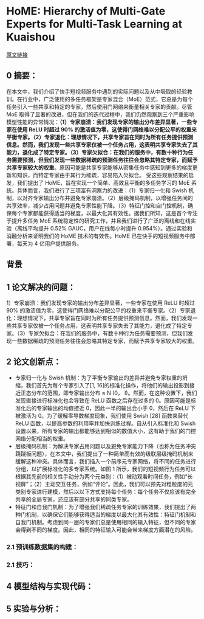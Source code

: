 
# HoME: Hierarchy of Multi-Gate Experts for Multi-Task Learning at Kuaishou
[原文链接]()
## 0 摘要：
在本文中，我们介绍了快手短视频服务中遇到的实际问题以及从中吸取的经验教训。在行业中，广泛使用的多任务框架是专家混合（MoE）范式，它总是为每个任务引入一些共享和特定的专家，然后使用门网络来衡量相关专家的贡献。尽管 MoE 取得了显著的改进，但在我们的迭代过程中，我们仍然观察到三个严重影响模型性能的异常情况：**（1）专家崩溃：我们发现专家的输出分布差异显著，一些专家在使用 ReLU 时超过 90% 的激活值为零，这使得门网络难以分配公平的权重来平衡专家。（2）专家退化：理想情况下，共享专家旨在同时为所有任务提供预测信息。然而，我们发现一些共享专家仅被一个任务占用，这表明共享专家失去了其能力，退化成了特定专家。（3）专家欠拟合：在我们的服务中，有数十种行为任务需要预测，但我们发现一些数据稀疏的预测任务往往会忽略其特定专家，而赋予共享专家较大的权重**。原因可能是共享专家能够从密集任务中感知到更多的梯度更新和知识，而特定专家由于其行为稀疏，容易陷入欠拟合。
		受这些观察结果的启发，我们提出了 HoME，旨在实现一个简单、高效且平衡的多任务学习的 MoE 系统。具体而言，我们进行了三项富有洞察力的改进：（1）专家归一化和 Swish 机制，以对齐专家输出分布并避免专家崩溃。（2）层级掩码机制，以增强任务间的共享效率，减少占用问题并避免专家性能下降。（3）特征门控和自门控机制，确保每个专家都能获得适当的梯度，以最大化其有效性。据我们所知，这是首个专注于提升多任务 MoE 系统稳定性的研究工作，并且我们进行了广泛的离线和在线实验（离线平均提升 0.52% GAUC，用户在线每小时提升 0.954%）。通过实验和消融分析来证明我们的 HoME 技术的有效性。HoME 已在快手的短视频服务中部署，每天为 4 亿用户提供服务。

## 背景


## 1 论文解决的问题：
1）专家崩溃：我们发现专家的输出分布差异显著，一些专家在使用 ReLU 时超过 90% 的激活值为零，这使得门网络难以分配公平的权重来平衡专家。（2）专家退化：理想情况下，共享专家旨在同时为所有任务提供预测信息。然而，我们发现一些共享专家仅被一个任务占用，这表明共享专家失去了其能力，退化成了特定专家。（3）专家欠拟合：在我们的服务中，有数十种行为任务需要预测，但我们发现一些数据稀疏的预测任务往往会忽略其特定专家，而赋予共享专家较大的权重。

## 2 论文创新点：
* 专家归一化与 Swish 机制：为了平衡专家输出的差异并避免专家权重的坍缩，我们首先为每个专家引入了[1, 16]的标准化操作，将他们的输出投影到接近正态分布的范围，即专家输出分布 ≈ N (0， I)。然而，在这种设置下，我们发现直接进行标准化也会导致在 ReLU 函数之后存在过多的 0。原因可能是标准化后的专家输出的均值接近 0，因此一半的输出会小于 0，然后在 ReLU 下被激活为 0。为了缓解零导数梯度现象，我们使用 Swish [28] 函数来替代 ReLU 函数，以提高参数的利用率并加快训练过程。自从引入标准化和 Swish 设置以来，所有专家的输出都能够达到相似的数值大小，这有助于我们的门控网络分配相当的权重。
* 层级掩码机制：为解决专家占用问题以及避免专家能力下降（也称为任务冲突跷跷板问题），在本文中，我们提出了一种简单而有效的级联层级掩码机制来缓解这种冲突。具体而言，我们插入一个前序元专家网络，将不同的任务进行分组，以扩展标准化的多专家系统。如图 1 所示，我们的短视频行为任务可以根据其先前的相关性手动分为两个元类别：（1）被动观看时间任务，例如“长视屏”；（2）主动交互任务，例如“评论”。因此，我们可以预先对粗粒度的元类别专家进行建模，然后以以下方式支持每个任务：每个任务不仅应该有完全共享的全局专家，还应该有部分共享的同类专家。
* 特征门和自我门机制：为了增强我们稀疏任务专家的训练效果，我们提出了两种门机制，以确保它们能够获得适当的梯度以最大化其有效性：特征门机制和自我门机制。考虑到同一层的专家们总是使用相同的输入特征，但不同的专家会得到不同的梯度。因此，相同的特征输入可能会带来梯度方面潜在的风险。

### 2.1 预训练数据集的构建：


### 2.1 技巧：


## 4 模型结构与实现代码：


## 5 实验与分析：

<!--stackedit_data:
eyJoaXN0b3J5IjpbLTY1MTI1NzUyLDIzMTA0OTM2MCw1NDA4Mj
I3ODYsLTYwNTAzMzU5OCwtOTQ1ODkzNzgxXX0=
-->